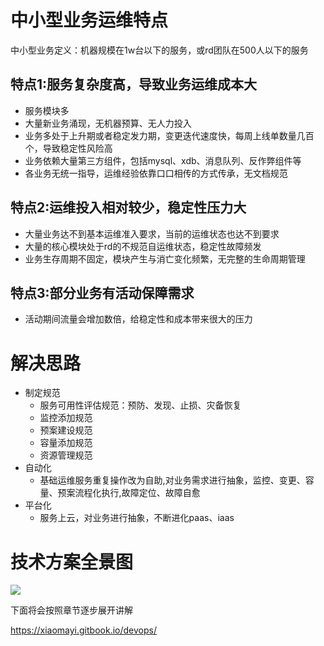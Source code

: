 

# 中小型业务运维特点
中小型业务定义：机器规模在1w台以下的服务，或rd团队在500人以下的服务

## 特点1:服务复杂度高，导致业务运维成本大
* 服务模块多
* 大量新业务涌现，无机器预算、无人力投入
* 业务多处于上升期或者稳定发力期，变更迭代速度快，每周上线单数量几百个，导致稳定性风险高
* 业务依赖大量第三方组件，包括mysql、xdb、消息队列、反作弊组件等
* 各业务无统一指导，运维经验依靠口口相传的方式传承，无文档规范

## 特点2:运维投入相对较少，稳定性压力大
* 大量业务达不到基本运维准入要求，当前的运维状态也达不到要求
* 大量的核心模块处于rd的不规范自运维状态，稳定性故障频发
* 业务生存周期不固定，模块产生与消亡变化频繁，无完整的生命周期管理

## 特点3:部分业务有活动保障需求
* 活动期间流量会增加数倍，给稳定性和成本带来很大的压力

# 解决思路
* 制定规范
	* 服务可用性评估规范：预防、发现、止损、灾备恢复
	* 监控添加规范
	* 预案建设规范
	* 容量添加规范
	* 资源管理规范
* 自动化
	* 基础运维服务重复操作改为自助,对业务需求进行抽象，监控、变更、容量、预案流程化执行,故障定位、故障自愈	 
* 平台化
	* 服务上云，对业务进行抽象，不断进化paas、iaas


# 技术方案全景图
![](images/design.png)


下面将会按照章节逐步展开讲解


https://xiaomayi.gitbook.io/devops/
